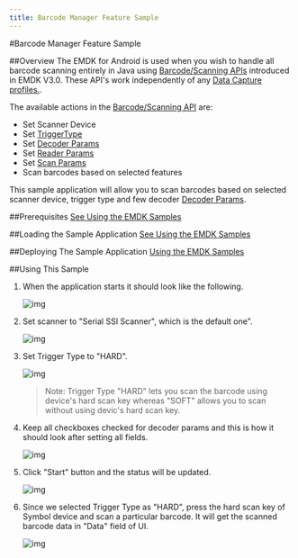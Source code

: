 ```yaml
---
title: Barcode Manager Feature Sample
---
```

#Barcode Manager Feature Sample

##Overview
The EMDK for Android is used when you wish to handle all barcode scanning entirely in Java using [Barcode/Scanning APIs](../guide/reference/EMDKList) introduced in EMDK V3.0. These API's work independently of any [Data Capture profiles.](../guide/profiles/profilebarcode).  

The available actions in the [Barcode/Scanning API](../guide/reference/EMDKList) are:
  
* Set Scanner Device  
* Set [TriggerType](../api/Scanner)
* Set [Decoder Params](../api/ScannerConfig-DecoderParams)
* Set [Reader Params](../api/ScannerConfig-ReaderParams)
* Set [Scan Params](../api/ScannerConfig-ScanParams)
* Scan barcodes based on selected features   

This sample application will allow you to scan barcodes based on selected scanner device, trigger type and few decoder [Decoder Params](../api/ScannerConfig-DecoderParams).

##Prerequisites
[See Using the EMDK Samples](../guide/sample/emdksamples)

##Loading the Sample Application
[See Using the EMDK Samples](../guide/sample/emdksamples)

##Deploying The Sample Application
[Using the EMDK Samples](../guide/sample/emdksamples)

##Using This Sample
1. When the application starts it should look like the following.
  
	![img](images/samples/barcode_1.png)
  
2. Set scanner to "Serial SSI Scanner", which is the default one". 

	![img](images/samples/barcode_2.png)

3. Set Trigger Type to "HARD".

	![img](images/samples/barcode_3.png)

	> Note: Trigger Type "HARD" lets you scan the barcode using device's hard scan key whereas "SOFT" allows you to scan without using devic's hard scan key.

4. Keep all checkboxes checked for decoder params and this is how it should look after setting all fields.
    
	![img](images/samples/barcode_4.png)  	

5. Click "Start" button and the status will be updated.

	![img](images/samples/barcode_5.png) 
 
6. Since we selected Trigger Type as "HARD", press the hard scan key of Symbol device and scan a particular barcode. It will get the scanned barcode data in "Data" field of UI.
   
	![img](images/samples/barcode_6.png)  
	